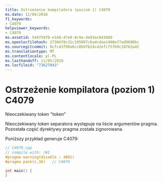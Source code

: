 ```yaml
---
title: Ostrzeżenie kompilatora (poziom 1) C4079
ms.date: 11/04/2016
f1_keywords:
- C4079
helpviewer_keywords:
- C4079
ms.assetid: 549759f0-e168-47e9-8c9a-de93ac843689
ms.openlocfilehash: 27304f8c31c195097c6adcdae1408ef7ad9698bc
ms.sourcegitcommit: 0cfc43f90a6cc8b97b24c42efcf5fb9c18762a42
ms.translationtype: MT
ms.contentlocale: pl-PL
ms.lasthandoff: 11/05/2019
ms.locfileid: "73627043"
---
```

# <a name="compiler-warning-level-1-c4079"></a>Ostrzeżenie kompilatora (poziom 1) C4079

Nieoczekiwany token "token"

Nieoczekiwany token separatora występuje na liście argumentów pragma. Pozostała część dyrektywy pragma została zignorowana.

Poniższy przykład generuje C4079:

```cpp
// C4079.cpp
// compile with: /W1
#pragma warning(disable : 4081)
#pragma pack(c,16)   // C4079

int main() {
}
```